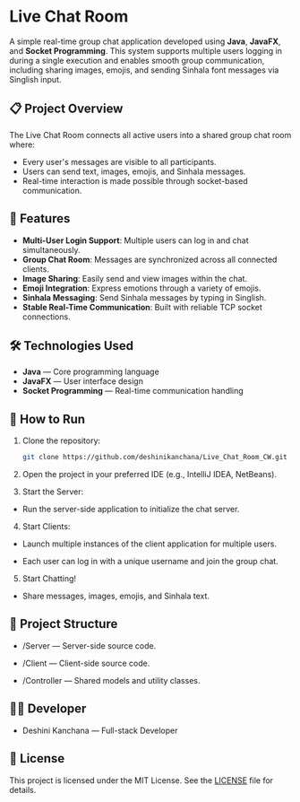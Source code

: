 # Live Chat Room

A simple real-time group chat application developed using **Java**, **JavaFX**, and **Socket Programming**. This system supports multiple users logging in during a single execution and enables smooth group communication,
including sharing images, emojis, and sending Sinhala font messages via Singlish input.

## 📋 Project Overview

The Live Chat Room connects all active users into a shared group chat room where:
- Every user's messages are visible to all participants.
- Users can send text, images, emojis, and Sinhala messages.
- Real-time interaction is made possible through socket-based communication.

## 🌟 Features

- **Multi-User Login Support**: Multiple users can log in and chat simultaneously.
- **Group Chat Room**: Messages are synchronized across all connected clients.
- **Image Sharing**: Easily send and view images within the chat.
- **Emoji Integration**: Express emotions through a variety of emojis.
- **Sinhala Messaging**: Send Sinhala messages by typing in Singlish.
- **Stable Real-Time Communication**: Built with reliable TCP socket connections.

## 🛠️ Technologies Used

- **Java** — Core programming language
- **JavaFX** — User interface design
- **Socket Programming** — Real-time communication handling

## 🚀 How to Run

1. Clone the repository:
   ```bash
   git clone https://github.com/deshinikanchana/Live_Chat_Room_CW.git

2. Open the project in your preferred IDE (e.g., IntelliJ IDEA, NetBeans).

3. Start the Server:

- Run the server-side application to initialize the chat server.

4. Start Clients:

- Launch multiple instances of the client application for multiple users.

- Each user can log in with a unique username and join the group chat.

5. Start Chatting!

- Share messages, images, emojis, and Sinhala text.


## 📂 Project Structure

- /Server — Server-side source code.

- /Client — Client-side source code.

- /Controller — Shared models and utility classes.


## 👨‍💻 Developer

- Deshini Kanchana — Full-stack Developer


## 📜 License
This project is licensed under the MIT License. See the [LICENSE](LICENSE) file for details.

